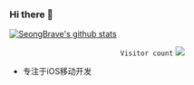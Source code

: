 ### Hi there 👋

[![SeongBrave's github stats](https://github-readme-stats.vercel.app/api?username=SeongBrave)](https://github.com/SeongBrave)

<p align="center">
   <code>Visitor count</code>
   <img src="https://profile-counter.glitch.me/SeongBrave/count.svg" />
  </p>

- 专注于iOS移动开发
